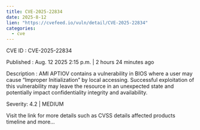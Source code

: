 ```yaml
--- 
title: CVE-2025-22834
date: 2025-8-12
lien: "https://cvefeed.io/vuln/detail/CVE-2025-22834"
categories:
  - cve
---
```


CVE ID : CVE-2025-22834

Published :  Aug. 12
2025
2:15 p.m. | 2 hours
24 minutes ago

Description : AMI APTIOV contains a vulnerability in BIOS where a user may cause “Improper Initialization” by local accessing. Successful exploitation of this vulnerability may leave the resource in an unexpected state and potentially impact confidentiality
integrity
and availability.

Severity: 4.2 | MEDIUM

Visit the link for more details
such as CVSS details
affected products
timeline
and more...
